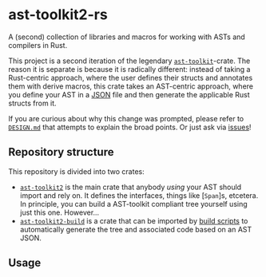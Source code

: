 # ast-toolkit2-rs
A (second) collection of libraries and macros for working with ASTs and compilers in Rust.

This project is a second iteration of the legendary [`ast-toolkit`](https://github.com/Lut99/ast-toolkit-rs)-crate. The reason it is separate is because it is radically different: instead of taking a Rust-centric approach, where the user defines their structs and annotates them with derive macros, this crate takes an AST-centric approach, where you define your AST in a [JSON](https://json.org) file and then generate the applicable Rust structs from it.

If you are curious about why this change was prompted, please refer to [`DESIGN.md`](./DESIGN.md) that attempts to explain the broad points. Or just ask via [issues](https://github.com/Lut99/ast-toolkit2-rs)!


## Repository structure
This repository is divided into two crates:
- [`ast-toolkit2`](./src/lib.rs) is the main crate that anybody _using_ your AST should import and rely on. It defines the interfaces, things like [`Span`]s, etcetera. In principle, you can build a AST-toolkit compliant tree yourself using just this one. However...
- [`ast-toolkit2-build`](./ast-toolkit2-build/src/lib.rs) is a crate that can be imported by [build scripts](https://doc.rust-lang.org/cargo/reference/build-scripts.html) to automatically generate the tree and associated code based on an AST JSON.


## Usage
